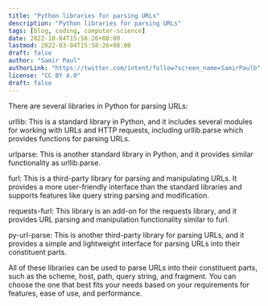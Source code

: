 ```yaml
---
title: "Python libraries for parsing URLs"
description: "Python libraries for parsing URLs"
tags: [blog, coding, computer-science]
date: 2022-10-04T15:58:26+08:00
lastmod: 2022-03-04T15:58:26+08:00
draft: false
author: "Samir Paul"
authorLink: "https://twitter.com/intent/follow?screen_name=SamirPaulb"
license: "CC BY 4.0"
draft: false
---
```



<script async src="https://pagead2.googlesyndication.com/pagead/js/adsbygoogle.js?client=ca-pub-8274401353019049" loading="lazy"
     crossorigin="anonymous"></script>
<!-- Display ads -->
<ins class="adsbygoogle"
     style="display:block"
     data-ad-client="ca-pub-8274401353019049"
     data-ad-slot="5522300086"
     data-ad-format="auto"
     data-full-width-responsive="true"></ins>
<script>
     (adsbygoogle = window.adsbygoogle || []).push({});
</script>


There are several libraries in Python for parsing URLs:

urllib: This is a standard library in Python, and it includes several modules for working with URLs and HTTP requests, including urllib.parse which provides functions for parsing URLs.

urlparse: This is another standard library in Python, and it provides similar functionality as urllib.parse.

furl: This is a third-party library for parsing and manipulating URLs. It provides a more user-friendly interface than the standard libraries and supports features like query string parsing and modification.

requests-furl: This library is an add-on for the requests library, and it provides URL parsing and manipulation functionality similar to furl.

py-url-parse: This is another third-party library for parsing URLs, and it provides a simple and lightweight interface for parsing URLs into their constituent parts.

All of these libraries can be used to parse URLs into their constituent parts, such as the scheme, host, path, query string, and fragment. You can choose the one that best fits your needs based on your requirements for features, ease of use, and performance.



